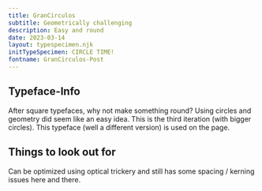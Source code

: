 ```yaml
---
title: GranCirculos
subtitle: Geometrically challenging
description: Easy and round
date: 2023-03-14
layout: typespecimen.njk
initTypeSpecimen: CIRCLE TIME!
fontname: GranCirculos-Post
---
```


## Typeface-Info
After square typefaces, why not make something round? Using circles and geometry did seem like an easy idea. This is the third iteration (with bigger circles). This typeface (well a different version) is used on the page. 

## Things to look out for
Can be optimized using optical trickery and still has some spacing / kerning issues here and there. 